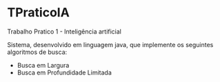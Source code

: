 # TPraticoIA
Trabalho Pratico 1 - Inteligência artificial 

Sistema, desenvolvido em linguagem java, que implemente os
seguintes algoritmos de busca:
- Busca em Largura 
- Busca em Profundidade Limitada 
